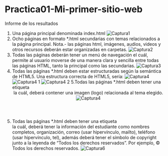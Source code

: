 # Practica01-Mi-primer-sitio-web
Informe de los resultados
1. Una página principal denominada index.html
![Captura1](https://user-images.githubusercontent.com/49045265/143245480-f1fd45df-a112-4c4d-a3c4-b1a702e35da9.PNG)
2. Ocho páginas en formato *.html secundarias con temas relacionados a la página principal. Nota.- las páginas html, imágenes, audios, videos y otros recursos deberán estar organizadas en carpetas.
![Captura2](https://user-images.githubusercontent.com/49045265/143245960-e80ee1ce-a50d-47e9-aef3-2588ae393a53.PNG)
3. Todas las páginas deberán tener un menú de navegación el cuál, permite al usuario moverse de una manera clara y sencilla entre todas las páginas HTML, tanto la principal como las secundarias.
![Captura3](https://user-images.githubusercontent.com/49045265/143246105-0efee621-ac57-4a62-a4d4-cc57d1f56ad2.PNG)
4. Todas las páginas *.html deben estar estructuradas según la semántica de HTML5. Una estructura correcta de HTML5, sería:
![Captura4](https://user-images.githubusercontent.com/49045265/143246363-ff5ba172-fcf0-4ad9-9a08-56a9243ca030.PNG)
![Captura4 1](https://user-images.githubusercontent.com/49045265/143246746-d7156b64-60dd-43b8-a3f0-755ab3cfabce.PNG)
![Captura4 2](https://user-images.githubusercontent.com/49045265/143246749-89f36063-77b8-4d09-b93e-f8d2a7942e88.PNG)
5.Todas las páginas *.html deben tener una etiqueta <header> la cuál, deberá contener una imagen (logo) relacionada al tema elegido.
![Captura4](https://user-images.githubusercontent.com/49045265/143246363-ff5ba172-fcf0-4ad9-9a08-56a9243ca030.PNG)
6. Todas las páginas *.html deben tener una etiqueta <footer> la cuál, deberá tener la información del estudiante como nombres completos, organización, correo (usar hipervínculo, mailto), teléfono (usar hipervínculo, tel), además deberá tener el símbolo de copyright junto a la leyenda de “Todos los derechos reservados”. Por ejemplo, © Todos los derechos reservados.
![Captura6](https://user-images.githubusercontent.com/49045265/143246997-840157f0-af9c-42cf-b981-6986ffc77d72.PNG)
